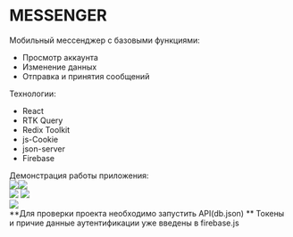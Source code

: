 # MESSENGER

Мобильный мессенджер с базовыми функциями:

- Просмотр аккаунта
- Изменение данных
- Отправка и принятия сообщений

Технологии:

- React
- RTK Query
- Redix Toolkit
- js-Cookie
- json-server
- Firebase

 Демонстрация работы приложения:
<br/>
<img src='https://github.com/seelentov/messenger/blob/main/demo/welcome.gif'/><img src='https://github.com/seelentov/messenger/blob/main/demo/edit_profile.gif'/>
<br/>
<img src='https://github.com/seelentov/messenger/blob/main/demo/new_msg.gif'/>
<img src='https://github.com/seelentov/messenger/blob/main/demo/search.gif'/>
<br/>
<img src='https://github.com/seelentov/messenger/blob/main/demo/another_profile.gif'/>
<br/>
 **Для проверки проекта необходимо запустить API(db.json)
 ** Токены и причие данные аутентификации уже введены в firebase.js
